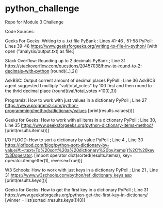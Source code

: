 # python_challenge
Repo for Module 3 Challenge


Code Sources:

Geeks For Geeks: 
Writing to a .txt file 
PyBank : Lines 41-46 , 51-58
PyPoll: Lines 39-48
https://www.geeksforgeeks.org/writing-to-file-in-python/
[with open ("analysis/output.txt) as file:]


Stack Overflow: 
Rounding up to 2 decimals 
PyBank ; Line 31
https://stackoverflow.com/questions/20457038/how-to-round-to-2-decimals-with-python
[round((..),2)]


AskBSC: 
Output corrent amount of decimal places 
PyPoll ; Line 36
AskBCS agent suggested I multiply "val/total_votes" by 100 first and then round to the thrid decimal place
{round((val/total_votes *100),3)}


Programiz:
How to work with just values in a dictionary
PyPoll ; Line 27
https://www.programiz.com/python-programming/methods/dictionary/values
[print(results.values())]


Geeks for Geeks:
How to work with all items in a dictionary
PyPoll ; Line 30, Line 35
https://www.geeksforgeeks.org/python-dictionary-items-method/
[print(results.items())]


I/O FLOOD: 
How to sort a dictionary by value
PyPoll ; Line 4 , Line 30
https://ioflood.com/blog/python-sort-dictionary-by-value/#:~:text=To%20sort%20a%20dictionary%20by,items()%2C%20key%3Doperator.
[import operator 
dict(sorted(results.items(), key= operator.itemgetter(1), reverse=True))]


W3 Schools: 
How to work with just keys in a dictionary
PyPoll ; Line 21 , Line 31
https://www.w3schools.com/python/ref_dictionary_keys.asp
[print(results.keys())]


Geeks for Geeks: 
How to get the first key in a dictionary
PyPoll ; Line 31
https://www.geeksforgeeks.org/python-get-the-first-key-in-dictionary/
[winner = list(sorted_rresults.keys())[0]]






